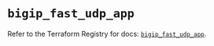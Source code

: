 # `bigip_fast_udp_app`

Refer to the Terraform Registry for docs: [`bigip_fast_udp_app`](https://registry.terraform.io/providers/f5networks/bigip/1.24.1/docs/resources/fast_udp_app).
